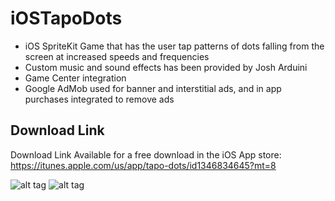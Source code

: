 # iOSTapoDots

* iOS SpriteKit Game that has the user tap patterns of dots falling from the screen at increased speeds and frequencies
* Custom music and sound effects has been provided by Josh Arduini
* Game Center integration
* Google AdMob used for banner and interstitial ads, and in app purchases integrated to remove ads


## Download Link
Download Link Available for a free download in the iOS App store: https://itunes.apple.com/us/app/tapo-dots/id1346834645?mt=8

![alt tag](https://user-images.githubusercontent.com/14320184/38480807-ad0d4ae0-3b95-11e8-8f2b-c8b0959b8c2c.gif)
![alt tag](https://user-images.githubusercontent.com/14320184/38480793-904e85fe-3b95-11e8-881f-ba08167f03f7.PNG)
